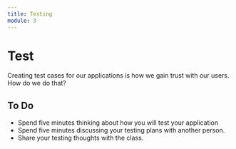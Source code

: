 ```yaml
---
title: Testing
module: 3
---
```


# Test

Creating test cases for our applications is how we gain trust with our users.  How do we do that?
## To Do

* Spend five minutes thinking about how you will test your application
* Spend five minutes discussing your testing plans with another person.
* Share your testing thoughts with the class.